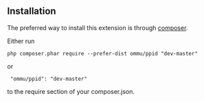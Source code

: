 Installation
------------
The preferred way to install this extension is through [composer](http://getcomposer.org/download/).

Either run

```
php composer.phar require --prefer-dist ommu/ppid "dev-master"
```

 or
```
 "ommu/ppid": "dev-master"
```

to the require section of your composer.json.
